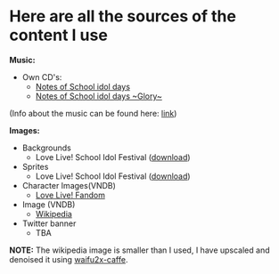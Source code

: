 # Here are all the sources of the content I use

**Music:**
* Own CD's:
  - [Notes of School idol days](https://vgmdb.net/album/37503)
  - [Notes of School idol days \~Glory\~](https://vgmdb.net/album/45327) 

(Info about the music can be found here: [link](https://github.com/GoldElysium/LLVN/blob/master/game/music/README.md))

**Images:**
* Backgrounds
  - Love Live! School Idol Festival ([download](http://kachagain.com/llsif/profile.php))
* Sprites
  - Love Live! School Idol Festival ([download](http://kachagain.com/llsif/story.php))
* Character Images(VNDB)
  - [Love Live! Fandom](https://love-live.fandom.com/wiki/Main_Page)
* Image (VNDB)
  - [Wikipedia](https://en.wikipedia.org/wiki/Love_Live!)
* Twitter banner
  - TBA

**NOTE:** The wikipedia image is smaller than I used, I have upscaled and denoised it using [waifu2x-caffe](https://github.com/lltcggie/waifu2x-caffe).

